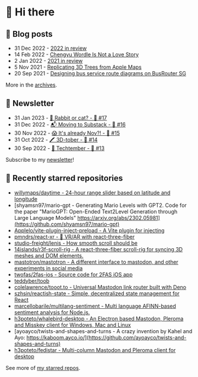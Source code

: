 # 👋 Hi there

## 📝 Blog posts

<!-- feed start -->
- 31 Dec 2022 - [2022 in review](https://cheeaun.com/blog/2022/12/2022-in-review/)
- 14 Feb 2022 - [Chengyu Wordle Is Not a Love Story](https://cheeaun.com/blog/2022/02/chengyu-wordle-is-not-a-love-story/)
- 2 Jan 2022 - [2021 in review](https://cheeaun.com/blog/2022/01/2021-in-review/)
- 5 Nov 2021 - [Replicating 3D Trees from Apple Maps](https://cheeaun.com/blog/2021/11/replicating-3d-trees-apple-maps/)
- 20 Sep 2021 - [Designing bus service route diagrams on BusRouter SG](https://cheeaun.com/blog/2021/09/bus-service-route-diagrams-busrouter-sg/)
<!-- feed end -->

More in the [archives](https://cheeaun.com/blog/archives/).

## 📰 Newsletter

<!-- newsletter start -->
- 31 Jan 2023 - [🧧 Rabbit or cat? - 🥫 #17](https://cheeaun.substack.com/p/rabbit-or-cat-17)
- 31 Dec 2022 - [📬 Moving to Substack - 🥫 #16](https://cheeaun.substack.com/p/moving-to-substack-16)
- 30 Nov 2022 - [😱 It's already Nov?! - 🥫 #15](https://cheeaun.substack.com/p/it-s-already-nov-15-1433832)
- 31 Oct 2022 - [🖍️ 3D-tober - 🥫 #14](https://cheeaun.substack.com/p/3d-tober-14-1385284)
- 30 Sep 2022 - [🍎 Techtember - 🥫 #13](https://cheeaun.substack.com/p/techtember-13-1335515)
<!-- newsletter end -->

Subscribe to my [newsletter](https://cheeaun.substack.com/)!

## 🌟 Recently starred repositories

<!-- starred repos start -->
- [willymaps/daytime - 24-hour range slider based on latitude and longitude](https://github.com/willymaps/daytime)
- [shyamsn97/mario-gpt - Generating Mario Levels with GPT2. Code for the paper "MarioGPT: Open-Ended Text2Level Generation through Large Language Models" https://arxiv.org/abs/2302.05981](https://github.com/shyamsn97/mario-gpt)
- [Applelo/vite-plugin-inject-preload - A Vite plugin for injecting <link rel='preload'> ](https://github.com/Applelo/vite-plugin-inject-preload)
- [pmndrs/react-xr - 🤳 VR/AR with react-three-fiber](https://github.com/pmndrs/react-xr)
- [studio-freight/lenis - How smooth scroll should be](https://github.com/studio-freight/lenis)
- [14islands/r3f-scroll-rig - A react-three-fiber scroll-rig for syncing 3D meshes and DOM elements.](https://github.com/14islands/r3f-scroll-rig)
- [mastotron/mastotron - A different interface to mastodon, and other experiments in social media](https://github.com/mastotron/mastotron)
- [twofas/2fas-ios - Source code for 2FAS iOS app](https://github.com/twofas/2fas-ios)
- [teddyber/toob](https://github.com/teddyber/toob)
- [colelawrence/tooot.to - Universal Mastodon link router built with Deno](https://github.com/colelawrence/tooot.to)
- [szhsin/reactish-state - Simple, decentralized state management for React](https://github.com/szhsin/reactish-state)
- [marcellobarile/multilang-sentiment - Multi language AFINN-based sentiment analysis for Node.js.](https://github.com/marcellobarile/multilang-sentiment)
- [h3poteto/whalebird-desktop - An Electron based Mastodon, Pleroma and Misskey client for Windows, Mac and Linux](https://github.com/h3poteto/whalebird-desktop)
- [ayoayco/twists-and-shapes-and-turns - A crazy invention by Kahel and Ayo: https://kaboom.ayco.io/](https://github.com/ayoayco/twists-and-shapes-and-turns)
- [h3poteto/fedistar - Multi-column Mastodon and Pleroma client for desktop](https://github.com/h3poteto/fedistar)
<!-- starred repos end -->

See more of [my starred repos](https://github.com/stars/cheeaun/).
